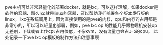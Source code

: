 pve主机可以非常轻量化的部署docker，就是lxc。可以这样理解，如果docker是软件的容器，那么lxc就是linux的容器，可以帮助我们部署各个版本发行版的linux。
lxc在系统调用上，因为直接使用的是pve的内核，cpu和内存的占用都是非常小的，所以可以轻量化部署，例如，pve lxc op 的性能几乎跟物理机安装op无差别，下载或者上传cpu占用很低，不像kvm，没有流量也会占3-5的cpu。
此处记录一下pve lxc op模板的制作方法和注意事项
